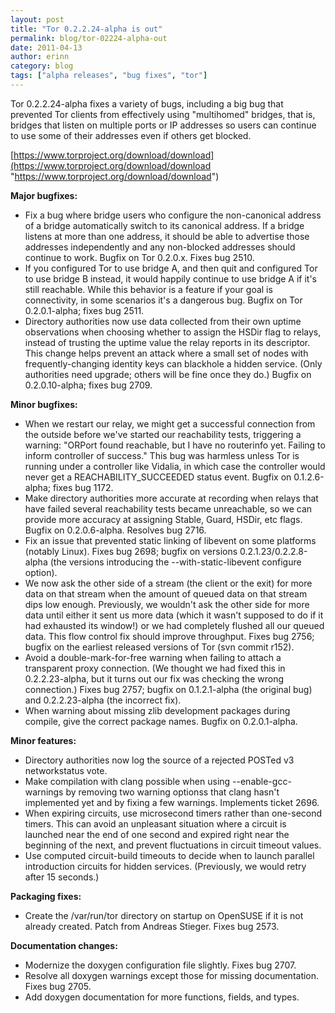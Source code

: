 ```yaml
---
layout: post
title: "Tor 0.2.2.24-alpha is out"
permalink: blog/tor-02224-alpha-out
date: 2011-04-13
author: erinn
category: blog
tags: ["alpha releases", "bug fixes", "tor"]
---
```


Tor 0.2.2.24-alpha fixes a variety of bugs, including a big bug that
 prevented Tor clients from effectively using "multihomed" bridges,
 that is, bridges that listen on multiple ports or IP addresses so users
 can continue to use some of their addresses even if others get blocked.

[https://www.torproject.org/download/download](https://www.torproject.org/download/download "https://www.torproject.org/download/download")

**Major bugfixes:**

- Fix a bug where bridge users who configure the non-canonical
 address of a bridge automatically switch to its canonical
 address. If a bridge listens at more than one address, it should be
 able to advertise those addresses independently and any non-blocked
 addresses should continue to work. Bugfix on Tor 0.2.0.x. Fixes
 bug 2510.
- If you configured Tor to use bridge A, and then quit and
 configured Tor to use bridge B instead, it would happily continue
 to use bridge A if it's still reachable. While this behavior is
 a feature if your goal is connectivity, in some scenarios it's a
 dangerous bug. Bugfix on Tor 0.2.0.1-alpha; fixes bug 2511.
- Directory authorities now use data collected from their own
 uptime observations when choosing whether to assign the HSDir flag
 to relays, instead of trusting the uptime value the relay reports in
 its descriptor. This change helps prevent an attack where a small
 set of nodes with frequently-changing identity keys can blackhole
 a hidden service. (Only authorities need upgrade; others will be
 fine once they do.) Bugfix on 0.2.0.10-alpha; fixes bug 2709.

**Minor bugfixes:**

- When we restart our relay, we might get a successful connection
 from the outside before we've started our reachability tests,
 triggering a warning: "ORPort found reachable, but I have no
 routerinfo yet. Failing to inform controller of success." This
 bug was harmless unless Tor is running under a controller
 like Vidalia, in which case the controller would never get a
 REACHABILITY\_SUCCEEDED status event. Bugfix on 0.1.2.6-alpha;
 fixes bug 1172.
- Make directory authorities more accurate at recording when
 relays that have failed several reachability tests became
 unreachable, so we can provide more accuracy at assigning Stable,
 Guard, HSDir, etc flags. Bugfix on 0.2.0.6-alpha. Resolves bug 2716.
 - Fix an issue that prevented static linking of libevent on
 some platforms (notably Linux). Fixes bug 2698; bugfix on
 versions 0.2.1.23/0.2.2.8-alpha (the versions introducing
 the --with-static-libevent configure option).
- We now ask the other side of a stream (the client or the exit)
 for more data on that stream when the amount of queued data on
 that stream dips low enough. Previously, we wouldn't ask the
 other side for more data until either it sent us more data (which
 it wasn't supposed to do if it had exhausted its window!) or we
 had completely flushed all our queued data. This flow control fix
 should improve throughput. Fixes bug 2756; bugfix on the earliest
 released versions of Tor (svn commit r152).
- Avoid a double-mark-for-free warning when failing to attach a
 transparent proxy connection. (We thought we had fixed this in
 0.2.2.23-alpha, but it turns out our fix was checking the wrong
 connection.) Fixes bug 2757; bugfix on 0.1.2.1-alpha (the original
 bug) and 0.2.2.23-alpha (the incorrect fix).
- When warning about missing zlib development packages during compile,
 give the correct package names. Bugfix on 0.2.0.1-alpha.

**Minor features:**

- Directory authorities now log the source of a rejected POSTed v3
 networkstatus vote.
- Make compilation with clang possible when using
 --enable-gcc-warnings by removing two warning optionss that clang
 hasn't implemented yet and by fixing a few warnings. Implements
 ticket 2696.
- When expiring circuits, use microsecond timers rather than
 one-second timers. This can avoid an unpleasant situation where a
 circuit is launched near the end of one second and expired right
 near the beginning of the next, and prevent fluctuations in circuit
 timeout values.
- Use computed circuit-build timeouts to decide when to launch
 parallel introduction circuits for hidden services. (Previously,
 we would retry after 15 seconds.)

**Packaging fixes:**

- Create the /var/run/tor directory on startup on OpenSUSE if it is
 not already created. Patch from Andreas Stieger. Fixes bug 2573.

**Documentation changes:**

- Modernize the doxygen configuration file slightly. Fixes bug 2707.
- Resolve all doxygen warnings except those for missing documentation.
 Fixes bug 2705.
- Add doxygen documentation for more functions, fields, and types.

